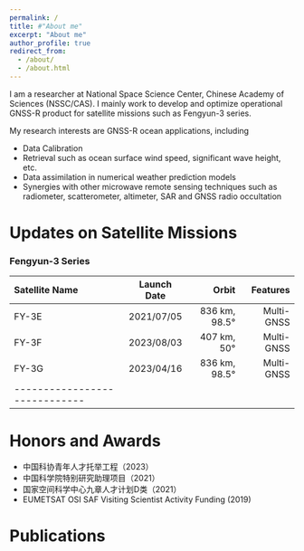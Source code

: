 ```yaml
---
permalink: /
title: #"About me"
excerpt: "About me"
author_profile: true
redirect_from: 
  - /about/
  - /about.html
---
```


I am a researcher at National Space Science Center, Chinese Academy of Sciences (NSSC/CAS). I mainly work to develop and optimize operational GNSS-R product for satellite missions such as Fengyun-3 series.

My research interests are GNSS-R ocean applications, including
* Data Calibration
* Retrieval such as ocean surface wind speed, significant wave height, etc.
* Data assimilation in numerical weather prediction models
* Synergies with other microwave remote sensing techniques such as radiometer, scatterometer, altimeter, SAR and GNSS radio occultation

Updates on Satellite Missions
======

### Fengyun-3 Series

| Satellite Name | Launch Date | Orbit | Features |
|:--------|:-------:|--------:|--------:|
| FY-3E   | 2021/07/05   | 836 km, 98.5°  | Multi-GNSS |
| FY-3F   | 2023/08/03   | 407 km, 50°    | Multi-GNSS |
| FY-3G   | 2023/04/16   | 836 km, 98.5°  | Multi-GNSS |
|-----------------------------|



Honors and Awards
======
* 中国科协青年人才托举工程（2023）
* 中国科学院特别研究助理项目（2021）
* 国家空间科学中心九章人才计划D类（2021）
* EUMETSAT OSI SAF Visiting Scientist Activity Funding (2019)

Publications
======


